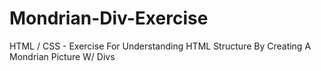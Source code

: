 # Mondrian-Div-Exercise
HTML / CSS - Exercise For Understanding HTML Structure By Creating A Mondrian Picture W/ Divs 
